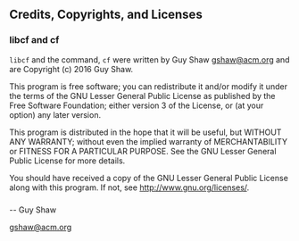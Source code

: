 ## Credits, Copyrights, and Licenses

### libcf and cf


`libcf` and the command, `cf` were written by Guy Shaw  <gshaw@acm.org>
and are Copyright (c) 2016 Guy Shaw.

This program is free software; you can redistribute it and/or modify
it under the terms of the GNU Lesser General Public License as
published by the Free Software Foundation; either version 3 of the
License, or (at your option) any later version.

This program is distributed in the hope that it will be useful,
but WITHOUT ANY WARRANTY; without even the implied warranty of
MERCHANTABILITY or FITNESS FOR A PARTICULAR PURPOSE.  See the GNU
Lesser General Public License for more details.

You should have received a copy of the GNU Lesser General Public License
along with this program.  If not, see <http://www.gnu.org/licenses/>.


###

-- Guy Shaw

   gshaw@acm.org

